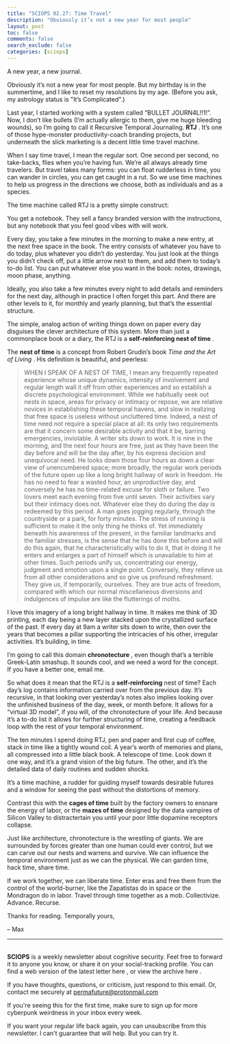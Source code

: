 ```yaml
---
title: "SCIOPS 02.27: Time Travel"
description: "Obviously it’s not a new year for most people"
layout: post
toc: false
comments: false
search_exclude: false
categories: [sciops]
---
```




 A new year, a new journal.
 



 Obviously it’s not a new year for most people. But my birthday is in the summertime, and I like to reset my resolutions by my age. (Before you ask, my astrology status is "It’s Complicated".)
 



 Last year, I started working with a system called “BULLET JOURN4L!!1!”. Now, I don’t like bullets (I’m actually allergic to them, give me huge bleeding wounds), so I’m going to call it Recursive Temporal Journaling.
 **RTJ** 
 . It’s one of those hype-monster productivity-coach branding projects, but underneath the slick marketing is a decent little time travel machine.
 



 When I say time travel, I mean the regular sort. One second per second, no take-backs, flies when you’re having fun. We’re all always already time travelers. But travel takes many forms: you can float rudderless in time, you can wander in circles, you can get caught in a rut. So we use time machines to help us progress in the directions we choose, both as individuals and as a species.
 



 The time machine called RTJ is a pretty simple construct:
 



 You get a notebook. They sell a fancy branded version with the instructions, but any notebook that you feel good vibes with will work.
 



 Every day, you take a few minutes in the morning to make a new entry, at the next free space in the book. The entry consists of whatever you have to do today, plus whatever you didn’t do yesterday. You just look at the things you didn’t check off, put a little arrow next to them, and add them to today’s to-do list. You can put whatever else you want in the book: notes, drawings, moon phase, anything.
 



 Ideally, you also take a few minutes every night to add details and reminders for the next day, although in practice I often forget this part. And there are other levels to it, for monthly and yearly planning, but that’s the essential structure.
 



 The simple, analog action of writing things down on paper every day disguises the clever architecture of this system. More than just a commonplace book or a diary, the RTJ is a
 **self-reinforcing nest of time** 
 .
 



 The
 **nest of time** 
 is a concept from Robert Grudin’s book
 *Time and the Art of Living* 
 . His definition is beautiful, and peerless:
 



> 
> 
>  WHEN I SPEAK OF A NEST OF TIME, I mean any frequently repeated experience whose unique dynamics, intensity of involvement and regular length wall it off from other experiences and so establish a discrete psychological environment. While we habitually seek out nests in space, areas for privacy or intimacy or repose, we are relative novices in establishing these temporal havens, and slow in realizing that free space is useless without uncluttered time. Indeed, a nest of time need not require a special place at all: its only two requirements are that it concern some desirable activity and that it be, barring emergencies, inviolable. A writer sits down to work. It is nine in the morning, and the next four hours are free, just as they have been the day before and will be the day after, by his express decision and unequivocal need. He looks down those four hours as down a clear view of unencumbered space; more broadly, the regular work periods of the future open up like a long bright hallway of work in freedom. He has no need to fear a wasted hour, an unproductive day, and conversely he has no time-related excuse for sloth or failure. Two lovers meet each evening from five until seven. Their activities vary but their intimacy does not. Whatever else they do during the day is redeemed by this period. A man goes jogging regularly, through the countryside or a park, for forty minutes. The stress of running is sufficient to make it the only thing he thinks of. Yet immediately beneath his awareness of the present, in the familiar landmarks and the familiar stresses, is the sense that he has done this before and will do this again, that he characteristically wills to do it, that in doing it he enters and enlarges a part of himself which is unavailable to him at other times. Such periods unify us, concentrating our energy, judgment and emotion upon a single point. Conversely, they relieve us from all other considerations and so give us profound refreshment. They give us, if temporarily, ourselves. They are true acts of freedom, compared with which our normal miscellaneous diversions and indulgences of impulse are like the flutterings of moths.
>  
> 
> 
> 



 I love this imagery of a long bright hallway in time. It makes me think of 3D printing, each day being a new layer stacked upon the crystallized surface of the past. If every day at 9am a writer sits down to write, then over the years that becomes a pillar supporting the intricacies of his other, irregular activities. It’s building, in time.
 



 I’m going to call this domain
 **chronotecture** 
 , even though that’s a terrible Greek-Latin smashup. It sounds cool, and we need a word for the concept. If you have a better one, email me.
 



 So what does it mean that the RTJ is a
 **self-reinforcing** 
 nest of time? Each day’s log contains information carried over from the previous day. It’s recursive, in that looking over yesterday’s notes also implies looking over the unfinished business of the day, week, or month before. It allows for a “virtual 3D model”, if you will, of the chronotecture of your life. And because it’s a to-do list it allows for further structuring of time, creating a feedback loop with the rest of your temporal environment.
 



 The ten minutes I spend doing RTJ, pen and paper and first cup of coffee, stack in time like a tightly wound coil. A year’s worth of memories and plans, all compressed into a little black book. A telescope of time. Look down it one way, and it’s a grand vision of the big future. The other, and it’s the detailed data of daily routines and sudden shocks.
   

  

 It’s a time machine, a rudder for guiding myself towards desirable futures and a window for seeing the past without the distortions of memory.
 



 Contrast this with the
 **cages of time** 
 built by the factory owners to ensnare the energy of labor, or the
 **mazes of time** 
 designed by the data vampires of Silicon Valley to distractertain you until your poor little dopamine receptors collapse.
 



 Just like architecture, chronotecture is the wrestling of giants. We are surrounded by forces greater than one human could ever control, but we can carve out our nests and warrens and survive. We can influence the temporal environment just as we can the physical. We can garden time, hack time, share time.
 



 If we work together, we can liberate time. Enter eras and free them from the control of the world-burner, like the Zapatistas do in space or the Mondragon do in labor. Travel through time together as a mob. Collectivize. Advance. Recurse.
 



 Thanks for reading. Temporally yours,
   

 – Max
 




---


###### 
**SCIOPS** 
 is a weekly newsletter about cognitive security. Feel free to forward it to anyone you know, or share it on your social-tracking profile. You can find a web version of the
 latest letter here
 , or view the
 archive here
 .
 

 If you have thoughts, questions, or criticism, just respond to this email. Or, contact me securely at
 permafuture@protonmail.com


 If you're seeing this for the first time, make sure to
 sign up
 for more cyberpunk weirdness in your inbox every week.
 

 If you want your regular life back again, you can unsubscribe from this newsletter. I can't guarantee that will help. But you can try it.


